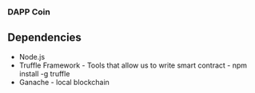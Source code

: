### DAPP Coin

## Dependencies
* Node.js
* Truffle Framework - Tools that allow us to write smart contract - npm install -g truffle
* Ganache - local blockchain